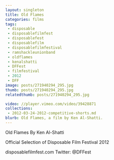 ```yaml
---
layout: singleton
title: Old Flames
categories: films
tags:
 - disposable
 - disposablefilmfest
 - disposablefest
 - disposablefilm
 - disposablefilmfestival
 - ramshackleunionband
 - oldflames
 - kenalshatti
 - DFFest
 - filmfestival
 - 2012
 - DFF
image: posts/271940294_295.jpg
thumb: posts/271940294_295.jpg
relatedthumb: posts/271940294_295.jpg

video: //player.vimeo.com/video/39428871
collections:
 - 2012-03-24-2012-competitive-shorts.md
blurb: Old Flames, a film by Ken Al-Shatti.
---
```


Old Flames
By Ken Al-Shatti

Official Selection of Disposable Film Festival 2012

disposablefilmfest.com
Twitter: @DFFest